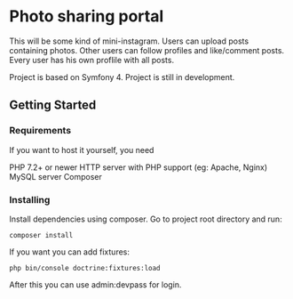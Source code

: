 # Photo sharing portal

This will be some kind of mini-instagram. Users can upload posts containing photos. Other users can follow profiles and like/comment posts.
Every user has his own proflile with all posts.

Project is based on Symfony 4.
Project is still in development.

## Getting Started

### Requirements

If you want to host it yourself, you need

PHP 7.2+ or newer
HTTP server with PHP support (eg: Apache, Nginx)
MySQL server
Composer

### Installing

Install dependencies using composer. Go to project root directory and run:

```
composer install
```

If you want you can add fixtures:

```
php bin/console doctrine:fixtures:load
```

After this you can use admin:devpass for login.
